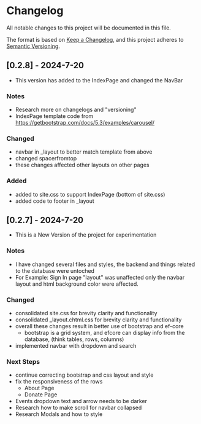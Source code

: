 # Changelog

All notable changes to this project will be documented in this file.

The format is based on [Keep a Changelog](https://keepachangelog.com/en/1.1.0/),
and this project adheres to [Semantic Versioning](https://semver.org/spec/v2.0.0.html).

## [0.2.8] - 2024-7-20
 - This version has added to the IndexPage and changed the NavBar

### Notes
 - Research more on changelogs and "versioning"
 - IndexPage template code from https://getbootstrap.com/docs/5.3/examples/carousel/

### Changed
 - navbar in _layout to better match template from above
 - changed spacerfromtop
 - these changes affected other layouts on other pages

### Added
- added to site.css to support IndexPage (bottom of site.css)
- added code to footer in _layout

## [0.2.7] - 2024-7-20
 - This is a New Version of the project for experimentation 

### Notes
 - I have changed several files and styles, the backend and things related to the database were untoched
 - For Example: Sign In page "layout" was unaffected only the navbar layout and html background color were affected.

### Changed
 - consolidated site.css for brevity clarity and functionality
 - consolidated _layout.chtml.css for brevity clarity and functionality
 - overall these changes result in better use of bootstrap and ef-core
   - bootstrap is a grid system, and efcore can display info from the database, (think tables, rows, columns)
 - implemented navbar with dropdown and search

### Next Steps
 - continue correcting bootstrap and css layout and style
  - fix the responsiveness of the rows 
    - About Page
    - Donate Page
  - Events dropdown text and arrow needs to be darker
  - Research how to make scroll for navbar collapsed
  - Research Modals and how to style

